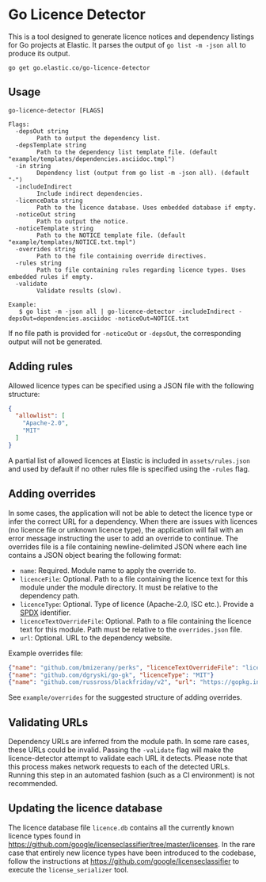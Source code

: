 Go Licence Detector
===================

This is a tool designed to generate licence notices and dependency listings for Go projects at Elastic. It parses the output of `go list -m -json all` to produce its output.

```
go get go.elastic.co/go-licence-detector
```

## Usage

```
go-licence-detector [FLAGS]

Flags:
  -depsOut string
    	Path to output the dependency list.
  -depsTemplate string
    	Path to the dependency list template file. (default "example/templates/dependencies.asciidoc.tmpl")
  -in string
    	Dependency list (output from go list -m -json all). (default "-")
  -includeIndirect
    	Include indirect dependencies.
  -licenceData string
    	Path to the licence database. Uses embedded database if empty.
  -noticeOut string
    	Path to output the notice.
  -noticeTemplate string
    	Path to the NOTICE template file. (default "example/templates/NOTICE.txt.tmpl")
  -overrides string
    	Path to the file containing override directives.
  -rules string
    	Path to file containing rules regarding licence types. Uses embedded rules if empty.
  -validate
    	Validate results (slow).

Example:
   $ go list -m -json all | go-licence-detector -includeIndirect -depsOut=dependencies.asciidoc -noticeOut=NOTICE.txt
```

If no file path is provided for `-noticeOut` or `-depsOut`, the corresponding output will not be generated. 


## Adding rules

Allowed licence types can be specified using a JSON file with the following structure:

```json
{
  "allowlist": [
    "Apache-2.0",
    "MIT"
  ]
}
```

A partial list of allowed licences at Elastic is included in `assets/rules.json` and used by default if no other rules file is specified using the `-rules` flag.


## Adding overrides

In some cases, the application will not be able to detect the licence type or infer the correct URL for a dependency. When there are issues with licences (no licence file or unknown licence type), the application will fail with an error message instructing the user to add an override to continue. The overrides file is a file containing newline-delimited JSON where each line contains a JSON object bearing the following format:

- `name`: Required. Module name to apply the override to.
- `licenceFile`: Optional. Path to a file containing the licence text for this module under the module directory. It must be relative to the dependency path.
- `licenceType`: Optional. Type of licence (Apache-2.0, ISC etc.). Provide a [SPDX](https://spdx.org/licenses/) identifier.
- `licenceTextOverrideFile`: Optional. Path to a file containing the licence text for this module. Path must be relative to the `overrides.json` file.
- `url`: Optional. URL to the dependency website.

Example overrides file:

```json
{"name": "github.com/bmizerany/perks", "licenceTextOverrideFile": "licences/github.com/bmizerany/perks/LICENCE"}
{"name": "github.com/dgryski/go-gk", "licenceType": "MIT"}
{"name": "github.com/russross/blackfriday/v2", "url": "https://gopkg.in/russross/blackfriday.v2"}
```

See `example/overrides` for the suggested structure of adding overrides.


## Validating URLs

Dependency URLs are inferred from the module path. In some rare cases, these URLs could be invalid. Passing the `-validate` flag will make the licence-detector attempt to validate each URL it detects. Please note that this process makes network requests to each of the detected URLs. Running this step in an automated fashion (such as a CI environment) is not recommended.


## Updating the licence database

The licence database file `licence.db` contains all the currently known licence types found in https://github.com/google/licenseclassifier/tree/master/licenses. In the rare case that entirely new licence types have been introduced to the codebase, follow the instructions at https://github.com/google/licenseclassifier to execute the `license_serializer` tool.
